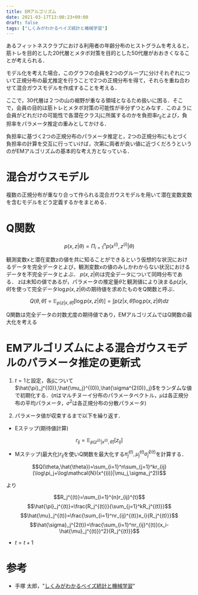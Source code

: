 ```yaml
---
title: EMアルゴリズム
date: 2021-03-17T13:00:23+09:00
draft: false
tags: ["しくみがわかるベイズ統計と機械学習"] 
---
```

<!--more-->

あるフィットネスクラブにおける利用者の年齢分布のヒストグラムを考えると，筋トレを目的とした20代層とメタボ対策を目的とした50代層がおおきくなることが考えられる．

モデル化を考えた場合，このグラフの会員を2つのグループに分けそれぞれについて正規分布の最尤推定を行うことで2つの正規分布を得て，それらを重ね合わせて混合ガウスモデルを作成することを考える．

ここで，30代層は２つの山の裾野が重なる領域となるため扱いに困る．そこで，会員の目的は筋トレとメタボ対策の可能性が半分ずつとみなす．このように会員がどれだけの可能性で各潜在クラスjに所属するのかを負担率$r_{ij}$とよび，負担率をパラメータ推定の重みとしてかける．

負担率に基づく2つの正規分布のパラメータ推定と，2つの正規分布にもとづく負担率の計算を交互に行っていけば，次第に両者が良い値に近づくだろうというのがEMアルゴリズムの基本的な考え方となっている．

# 混合ガウスモデル
複数の正規分布が重なり合って作られる混合ガウスモデルを用いて潜在変数変数を含むモデルをどう定義するかをまとめる．

# Q関数

$$p(x,z|\theta)=\Pi_{i=1}^np(x^{(i)},z^{(i)}|\theta)$$

観測変数xと潜在変数zの値を共に知ることができるという仮想的な状況におけるデータを完全データとよび，観測変数xの値のみしかわからない状況におけるデータを不完全データとよぶ．
$p(x,z|\theta)$は完全データについて同時分布である．
zは未知の値であるが，パラメータの推定量$\hat{\theta}$と観測値により決まる$p(z|x,\hat{\theta})$を使って完全データ$\log p(x,z|\theta)$の期待値を求めたものをQ関数と呼ぶ．

$$Q(\theta,\hat{\theta})=\mathbb{E}_{p(z|x,\hat{\theta})}[\log p(x,z|\theta)]=\int p(z|x,\hat{\theta})\log p(x,z|\theta)dz$$

Q関数は完全データの対数尤度の期待値であり，EMアルゴリズムではQ関数の最大化を考える

# EMアルゴリズムによる混合ガウスモデルのパラメータ推定の更新式
1. $t=1$と設定，各jについて$\hat{\pi}_j^{(0)},\hat{\mu_j}^{(0)},\hat{\sigma^{2(0)}_j}$をランダムな値で初期化する．($\pi$はマルチヌーイ分布のパラメータベクトル，$\mu$は各正規分布の平均パラメータ，$\sigma^2$は各正規分布の分散パラメータ)

2. パラメータ値が収束するまで以下を繰り返す．

- Eステップ(期待値計算)

$$r_{ij}=\mathbb{E}_{p(z^{(i)}|x^{(i)},\hat{\theta})}[z_{ij}]$$

- Mステップ(最大化)$r_{ij}$を使いQ関数を最大化する$\hat{\pi}_j^{(t)},\hat{\mu}_j^{(t)}\hat{\sigma}_j^{2(t)}$を計算する．

$$Q(\theta,\hat{\theta})=\sum_{i=1}^n\sum_{j=1}^kr_{ij}(\log\pi_j+\log\mathcal{N}(x^{(i)}|\mu_j,\sigma_j^2))$$

より

$$R_j^{(t)}=\sum_{i=1}^{n}r_{ij}^{t}$$
$$\hat{\pi}_j^{(t)}=\frac{R_j^{(t)}}{\sum_{j=1}^kR_j^{(t)}}$$
$$\hat{\mu}_j^{(t)}=\frac{\sum_{i=1}^nr_{ij}^{(t)}x_i}{R_j^{(t)}}$$
$$\hat{\sigma}_j^{2(t)}=\frac{\sum_{i=1}^nr_{ij}^{(t)}(x_i-\hat{\mu}_j^{(t)})^2}{R_j^{(t)}}$$

- $t = t+1$

# 参考
- 手塚 太郎，"[しくみがわかるベイズ統計と機械学習](https://amzn.to/3cCILQM)"